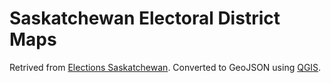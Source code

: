 # Saskatchewan Electoral District Maps

Retrived from [Elections Saskatchewan](https://www.elections.sk.ca/candidates-political-parties/maps/).
Converted to GeoJSON using [QGIS](https://qgis.org).
